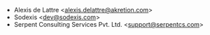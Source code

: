 - Alexis de Lattre \<<alexis.delattre@akretion.com>\>
- Sodexis \<<dev@sodexis.com>\>
- Serpent Consulting Services Pvt. Ltd. \<<support@serpentcs.com>\>
